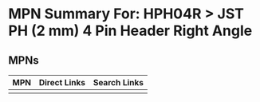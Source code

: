 



# MPN Summary For: HPH04R > JST PH (2 mm) 4 Pin Header Right Angle

## MPNs
  

|MPN|Direct Links|Search Links|
| :--- | :--- | :--- |
||||

